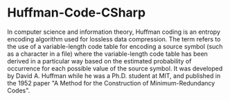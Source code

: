 Huffman-Code-CSharp
===================
In computer science and information theory, Huffman coding is an entropy encoding algorithm used for lossless data compression. The term refers to the use of a variable-length code table for encoding a source symbol (such as a character in a file) where the variable-length code table has been derived in a particular way based on the estimated probability of occurrence for each possible value of the source symbol. It was developed by David A. Huffman while he was a Ph.D. student at MIT, and published in the 1952 paper "A Method for the Construction of Minimum-Redundancy Codes".
